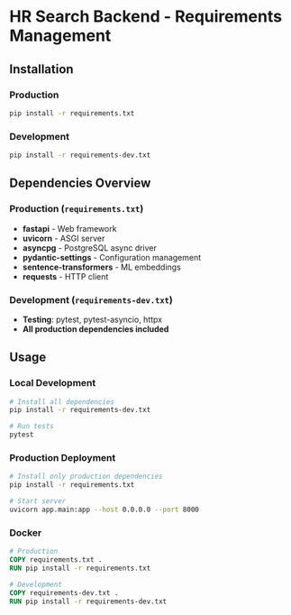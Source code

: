 # HR Search Backend - Requirements Management

## Installation

### Production
```bash
pip install -r requirements.txt
```

### Development
```bash
pip install -r requirements-dev.txt
```

## Dependencies Overview

### Production (`requirements.txt`)
- **fastapi** - Web framework
- **uvicorn** - ASGI server
- **asyncpg** - PostgreSQL async driver
- **pydantic-settings** - Configuration management
- **sentence-transformers** - ML embeddings
- **requests** - HTTP client

### Development (`requirements-dev.txt`)
- **Testing**: pytest, pytest-asyncio, httpx
- **All production dependencies included**

## Usage

### Local Development
```bash
# Install all dependencies
pip install -r requirements-dev.txt

# Run tests
pytest
```

### Production Deployment
```bash
# Install only production dependencies
pip install -r requirements.txt

# Start server
uvicorn app.main:app --host 0.0.0.0 --port 8000
```

### Docker
```dockerfile
# Production
COPY requirements.txt .
RUN pip install -r requirements.txt

# Development
COPY requirements-dev.txt .
RUN pip install -r requirements-dev.txt
```
